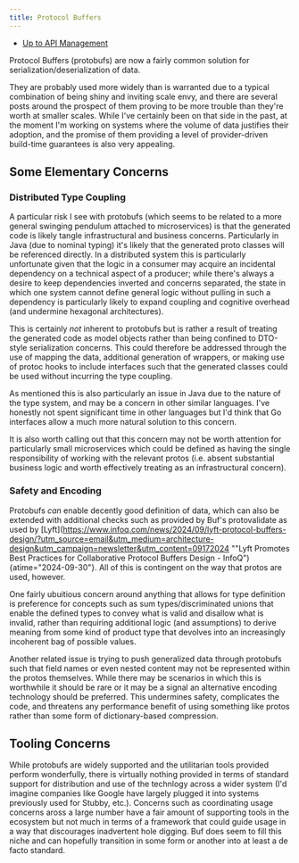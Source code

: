 ```yaml
---
title: Protocol Buffers
---
```


- [Up to API Management](api_management)

Protocol Buffers (protobufs)
are now a fairly common solution for serialization/deserialization of data.

They are probably used more widely than is warranted due to a typical combination
of being shiny and inviting scale envy, and there are several posts around the prospect
of them proving to be more trouble than they're worth at smaller scales. While I've
certainly been on that side in the past, at the moment I'm working on systems where
the volume of data justifies their adoption, and the promise of them providing a level
of provider-driven build-time guarantees is also very appealing.

## Some Elementary Concerns

### Distributed Type Coupling

A particular risk I see with protobufs (which seems to be related to a more
general swinging pendulum attached to microservices) is that the generated
code is likely tangle infrastructural and business concerns. Particularly in
Java (due to nominal typing) it's likely that the generated proto classes
will be referenced directly. In a distributed system this is particularly
unfortunate given that the logic in a consumer may acquire an incidental
dependency on a technical aspect of a producer; while there's always a
desire to keep dependencies inverted and concerns separated, the state in
which one system cannot define general logic without pulling in such a
dependency is particularly likely to expand coupling and cognitive
overhead (and undermine hexagonal architectures).

This is certainly _not_ inherent to protobufs but is rather a
result of treating the generated code as model objects rather than
being confined to DTO-style serialization concerns. This could
therefore be addressed through the use of mapping the data,
additional generation of wrappers, or making use of protoc hooks
to include interfaces such that the generated classes could be
used without incurring the type coupling.

As mentioned this is also particularly an issue in Java due to the
nature of the type system, and may be a concern in other similar
languages. I've honestly not spent significant time in other
languages but I'd think that Go interfaces allow a much more
natural solution to this concern.

It is also worth calling out that this concern may not be worth
attention for particularly small microservices which could be
defined as having the single responsibility of working with
the relevant protos (i.e. absent substantial business logic
and worth effectively treating as an infrastructural concern).

### Safety and Encoding

Protobufs _can_ enable decently good definition of data,
which can also be extended with additional checks such
as provided by Buf's protovalidate as used by
[Lyft](https://www.infoq.com/news/2024/09/lyft-protocol-buffers-design/?utm_source=email&utm_medium=architecture-design&utm_campaign=newsletter&utm_content=09172024 ""Lyft Promotes Best Practices for Collaborative Protocol Buffers Design - InfoQ"){atime="2024-09-30"}.
All of this is contingent on the way that protos are used, however.

One fairly ubuitious concern around anything that allows for
type definition is preference for concepts such as
sum types/discriminated unions that enable the defined types
to convey what is valid and disallow what is invalid, rather
than requiring additional logic (and assumptions) to derive
meaning from some kind of product type that devolves into an
increasingly incoherent bag of possible values.

Another related issue is trying to push generalized data
through protobufs such that field names or even nested
content may not be represented within the protos themselves.
While there may be scenarios in which this is worthwhile
it should be rare or it may be a signal an alternative
encoding technology should be preferred. This undermines
safety, complicates the code, and threatens any performance
benefit of using something like protos rather than
some form of dictionary-based compression.

## Tooling Concerns

While protobufs are widely supported and the utilitarian tools
provided perform wonderfully, there is virtually nothing provided
in terms of standard support for distribution and use of the
technlogy across a wider system (I'd imagine companies like Google
have largely plugged it into systems previously used for Stubby, etc.).
Concerns such as coordinating usage concerns aross a large number
have a fair amount of supporting tools in the ecosystem but not much
in terms of a framework that could guide usage in a way that discourages
inadvertent hole digging. Buf does seem to fill this niche and can
hopefully transition in some form or another into at least a de facto
standard.


